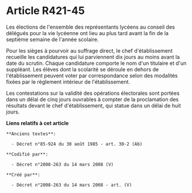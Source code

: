 # Article R421-45

Les élections de l'ensemble des représentants lycéens au conseil des délégués pour la vie lycéenne ont lieu au plus tard
avant la fin de la septième semaine de l'année scolaire.

Pour les sièges à pourvoir au suffrage direct, le chef d'établissement recueille les candidatures qui lui parviennent dix
jours au moins avant la date du scrutin. Chaque candidature comporte le nom d'un titulaire et d'un suppléant. Les élèves dont
la scolarité se déroule en dehors de l'établissement peuvent voter par correspondance selon des modalités fixées par le
règlement intérieur de l'établissement.

Les contestations sur la validité des opérations électorales sont portées dans un délai de cinq jours ouvrables à compter de
la proclamation des résultats devant le chef d'établissement, qui statue dans un délai de huit jours.

**Liens relatifs à cet article**

	**Anciens textes**:

	  - Décret n°85-924 du 30 août 1985 - art. 30-2 (Ab)

	**Codifié par**:

	  - Décret n°2008-263 du 14 mars 2008 (V)

	**Créé par**:

	  - Décret n°2008-263 du 14 mars 2008 - art. (V)
